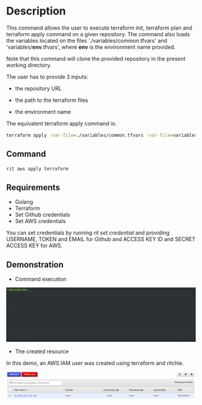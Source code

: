 <!-- markdownlint-disable-file MD013 -->
<!-- markdownlint-disable-file MD033 -->

# Description

This command allows the user to execute terraform init, terraform plan and terraform apply command on a given repository. The command also loads the variables located on the files './variables/common.tfvars' and 'variables/**env**.tfvars', where **env** is the environment name provided.

Note that this command will clone the provided repository in the present working directory.

The user has to provide 3 inputs:

- the repository URL

- the path to the terraform files

- the environment name

The equivalent terraform apply command is:

```bash
terraform apply -var-file=./variables/common.tfvars -var-file=variables/{ENV}.tfvars -auto-approve
```

## Command

```bash
rit aws apply terraform
```

## Requirements

- Golang
- Terraform
- Set Github credentials
- Set AWS credentials

You can set credentials by running _rit set credential_ and providing USERNAME, TOKEN and EMAIL for Github and ACCESS KEY ID and SECRET ACCESS KEY for AWS.

## Demonstration

- Command execution

![Demo gif](https://github.com/eduardorcury/ritchie-demo/blob/main/media/rit-demo.gif)

- The created resource

In this demo, an AWS IAM user was created using terraform and ritchie.

![Img](https://github.com/eduardorcury/ritchie-demo/blob/main/media/resource-img.png)
